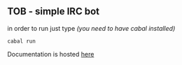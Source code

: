 ## TOB - simple IRC bot

in order to run just type _(you need to have cabal installed)_
```
cabal run 
```
Documentation is hosted [here](https://bartosz822.github.io/TOB/)
